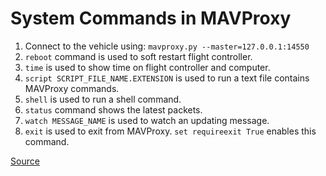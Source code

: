 # System Commands in MAVProxy
1. Connect to the vehicle using: `mavproxy.py --master=127.0.0.1:14550`
2. `reboot` command is used to soft restart flight controller.
3. `time` is used to show time on flight controller and computer.
4. `script SCRIPT_FILE_NAME.EXTENSION` is used to run a text file contains MAVProxy commands.
5. `shell` is used to run a shell command.
6. `status` command shows the latest packets.
7. `watch MESSAGE_NAME` is used to watch an updating message.
8. `exit` is used to exit from MAVProxy. `set requireexit True` enables this command.

[Source](https://ardupilot.org/mavproxy/docs/uav_configuration/system.html)
